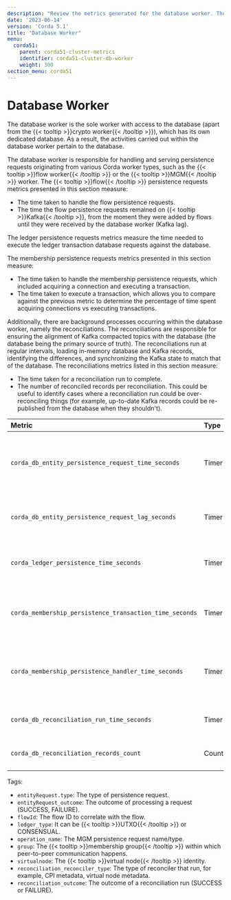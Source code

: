 ```yaml
---
description: "Review the metrics generated for the database worker. The database worker is responsible for handling and serving persistence requests originating from various Corda worker types."
date: '2023-06-14'
version: 'Corda 5.1'
title: "Database Worker"
menu:
  corda51:
    parent: corda51-cluster-metrics
    identifier: corda51-cluster-db-worker
    weight: 300
section_menu: corda51
---
```


# Database Worker

The database worker is the sole worker with access to the database (apart from the {{< tooltip >}}crypto worker{{< /tooltip >}}), which has its
own dedicated database. As a result, the activities carried out within the database worker pertain to the database.

The database worker is responsible for handling and serving persistence requests originating from various Corda worker types,
such as the {{< tooltip >}}flow worker{{< /tooltip >}} or the {{< tooltip >}}MGM{{< /tooltip >}} worker. The {{< tooltip >}}flow{{< /tooltip >}} persistence requests metrics presented in this section measure:

* The time taken to handle the flow persistence requests.
* The time the flow persistence requests remained on {{< tooltip >}}Kafka{{< /tooltip >}}, from the moment they were added by flows until they were received
  by the database worker (Kafka lag).

The ledger persistence requests metrics measure the time needed to execute the ledger transaction database requests against the database.

The membership persistence requests metrics presented in this section measure:
* The time taken to handle the membership persistence requests, which included acquiring a connection and executing a transaction.
* The time taken to execute a transaction, which allows you to compare against the previous metric to determine the
  percentage of time spent acquiring connections vs executing transactions.

Additionally, there are background processes occurring within the database worker, namely the reconciliations. The
reconciliations are responsible for ensuring the alignment of Kafka compacted topics with the database
(the database being the primary source of truth). The reconciliations run at regular intervals, loading in-memory database
and Kafka records, identifying the differences, and synchronizing the Kafka state to match that of the database.
The reconciliations metrics listed in this section measure:

* The time taken for a reconciliation run to complete.
* The number of reconciled records per reconciliation. This could be useful to identify cases where a reconciliation run could be over-reconciling
  things (for example, up-to-date Kafka records could be re-published from the database when they shouldn't).

<style>
table th:first-of-type {
    width: 25%;
}
table th:nth-of-type(2) {
    width: 10%;
}
table th:nth-of-type(3) {
    width: 20%;
}
table th:nth-of-type(4) {
    width: 45%;
}
</style>

| Metric | Type | Tags | Description |
| :----------- | :----------- | :----------- | :----------- |
| `corda_db_entity_persistence_request_time_seconds` | Timer | <ul><li>`entityRequest_type`</li><li>`entityRequest_outcome`</li></ul> | The time it takes to process an {{< tooltip >}}entity{{< /tooltip >}} persistence request, from the moment the request is received from Kafka. |
| `corda_db_entity_persistence_request_lag_seconds` | Timer | <ul><li>`entityRequest_type`</li></ul> | The lag between the flow putting the entity persistence request to Kafka and the EntityMessageProcessor. |
| `corda_ledger_persistence_time_seconds` | Timer | <ul><li>`flowId`</li><li>`ledger_type`</li><li>`operation_name`</li></ul> | The time it takes to execute ledger transaction database request against the database. |
| `corda_membership_persistence_transaction_time_seconds` | Timer | <ul><li>`operation_name`</li><li>`group`</li><li>`virtualnode`</li></ul> | The time it takes to execute membership persistence transactions. Excludes time spent acquiring a database connection. |
| `corda_membership_persistence_handler_time_seconds` | Timer | <ul><li>`operation_name`</li><li>`group`</li><li>`virtualnode`</li></ul> | The time it takes to execute membership persistence handlers. Includes time taken to get database connection and execute the transaction. |
| `corda_db_reconciliation_run_time_seconds` | Timer | <ul><li>`reconciliation_reconciler_type`</li><li>`reconciliation_outcome`</li></ul> | The time needed for a full reconciliation run. |
| `corda_db_reconciliation_records_count` | Counter | <ul><li>`reconciliation_reconciler_type`</li><li>`reconciliation_outcome`</li></ul></ul> | The number of reconciled records for a reconciliation run. |
Tags:
* `entityRequest.type`: The type of persistence request.
* `entityRequest_outcome`: The outcome of processing a request (SUCCESS, FAILURE).
* `flowId`: The flow ID to correlate with the flow.
* `ledger_type`: It can be {{< tooltip >}}UTXO{{< /tooltip >}} or CONSENSUAL.
* `operation_name`: The MGM persistence request name/type.
* `group`: The {{< tooltip >}}membership group{{< /tooltip >}} within which peer-to-peer communication happens.
* `virtualnode`: The {{< tooltip >}}virtual node{{< /tooltip >}} identity.
* `reconciliation_reconciler_type`: The type of reconciler that run, for example, CPI metadata, virtual node metadata.
* `reconciliation_outcome`: The outcome of a reconciliation run (SUCCESS or FAILURE).

